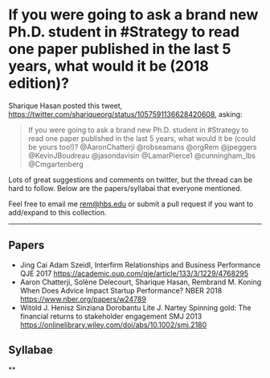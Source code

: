 # If you were going to ask a brand new Ph.D. student in #Strategy to read one paper published in the last 5 years, what would it be (2018 edition)?

Sharique Hasan posted this tweet, https://twitter.com/shariqueorg/status/1057591136628420608, asking:

> If you were going to ask a brand new Ph.D. student in #Strategy to read one paper published in the last 5 years, what would it be (could be yours too!)? @AaronChatterji @robseamans @orgRem @jpeggers @KevinJBoudreau @jasondavisin @LamarPierce1 @cunningham_lbs @Cmgartenberg

Lots of great suggestions and comments on twitter, but the thread can be hard to follow. Below are the papers/syllabai that everyone mentioned.

Feel free to email me rem@hbs.edu or submit a pull request if you want to add/expand to this collection.

---

## Papers
* Jing Cai  Adam Szeidl, Interfirm Relationships and Business Performance QJE 2017  https://academic.oup.com/qje/article/133/3/1229/4768295
* Aaron Chatterji, Solène Delecourt, Sharique Hasan, Rembrand M. Koning When Does Advice Impact Startup Performance? NBER 2018 https://www.nber.org/papers/w24789
* Witold J. Henisz  Sinziana Dorobantu  Lite J. Nartey Spinning gold: The financial returns to stakeholder engagement
SMJ 2013 https://onlinelibrary.wiley.com/doi/abs/10.1002/smj.2180

## Syllabae
**
